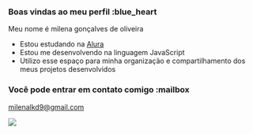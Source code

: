 ### Boas vindas ao meu perfil :blue_heart

Meu nome é milena gonçalves de oliveira 
- Estou estudando na [Alura](https://www.alura.com.br)
- Estou me desenvolvendo na linguagem JavaScript
- Utilizo esse espaço para minha organização e compartilhamento dos meus projetos desenvolvidos

### Você pode entrar em contato comigo :mailbox
milenalkd9@gmail.com

![](https://media1.tenor.com/m/1Z_kaktg2tgAAAAC/anna-excited.gif)
 
